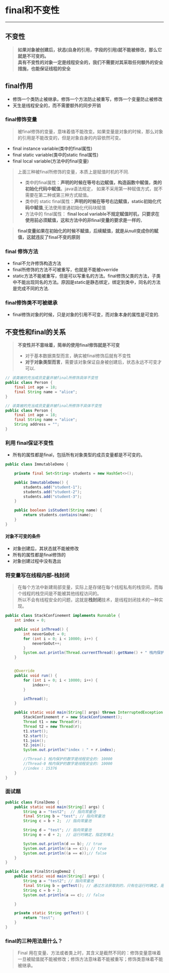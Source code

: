 # final和不变性
--- 

## 不变性

> **如果对象被创建后，状态(自身的引用，字段的引用)就不能被修改，那么它就是不可变的。**  
> **具有不变性的对象一定是线程安全的，我们不需要对其采取任何额外的安全措施，也能保证线程的安全**

## final作用

- 修饰一个类防止被继承，修饰一个方法防止被重写，修饰一个变量防止被修改
- 天生是线程安全的，而不需要额外的同步开销

### final修饰变量

> 被final修饰的变量，意味着值不能改变。如果变量是对象的时候，那么对象的引用是不能改变的，但是对象自身的内容依然可变。

- final instance variable(类中的final属性)
- final static variable(类中的static final属性)
- final local variable(方法中的final变量)

> 上面三种被final所修饰的变量，本质上是赋值时机的不同.
> - 类中的final属性：**声明的时候在等号右边赋值，构造函数中赋值，类的初始化代码中赋值**。java语法规定， 如果不采用第一种赋值方式，就不需要在第二种或第三种方式赋值。
> - 类中的 static final属性：**声明的时候在等号右边赋值，static初始化代码中赋值**,无法使用普通初始化代码块赋值
> - 方法中的 final属性： **final local variable不规定赋值时机，只要求在使用前必须赋值，这和方法中的非final变量的要求是一样的**，

> **final变量如果在初始化的时候不赋值，后续赋值，就是从null变成你的赋值，这就违反了final不变的原则**

### final 修饰方法

- final不允许修饰构造方法
- final所修饰的方法不可被重写，也就是不能被override
- static方法不能被重写，但是可以写重名的方法。final修饰父类的方法，子类中不能出现同名的方法。原因是static是静态绑定，绑定到类中，同名的方法是完成不同的方法.

### final修饰类不可被继承

- final修饰对象的时候，只是对象的引用不可变，而对象本身的属性是可变的.

## 不变性和final的关系

> **不变性并不意味着，简单的使用final修饰就是不可变**
> - 对于基本数据类型而言，确实被final修饰后就有不变性
> - **对于对象类型而言**，需要该对象保证自身被创建后，状态永远不可变才可以.

```java
// 该类被的充当成员变量并被final所修饰具体不变性
public class Person {
    final int age = 18;
    final String name = "alice";
}

// 该类被的充当成员变量并被final所修饰不具体不变性
public class Person {
    final int age = 18;
    final String name = "alice";
    String address = "";
}
```

### 利用 final保证不变性

- 所有的属性都是final，包括所有对象类型的成员变量都是不可变的。

```java
public class ImmutableDemo {

    private final Set<String> students = new HashSet<>();

    public ImmutableDemo() {
        students.add("student-1");
        students.add("student-2");
        students.add("student-3");
    }

    public boolean isStudent(String name) {
        return students.contains(name);
    }
}
```

#### 对象不可变的条件

- 对象创建后，其状态就不能被修改
- 所有的属性都是final修饰的
- 对象创建过程中没有逸出

### 将变量写在线程内部-栈封闭

> 在每个方法中新建局部变量，实际上是存储在每个线程私有的栈空间，而每个线程的栈空间是不能被其他线程访问的。  
> 所以不会有线程安全的问题，这就是**栈封闭**技术，是线程封闭技术的一种实现。

```java
public class StackConfinement implements Runnable {
    int index = 0;

    public void inThread() {
        int neverGoOut = 0;
        for (int i = 0; i < 10000; i++) {
            neverGoOut++;
        }
        System.out.println(Thread.currentThread().getName() + " 栈内保护的数字是线程安全的: " + neverGoOut);
    }


    @Override
    public void run() {
        for (int i = 0; i < 10000; i++) {
            index++;
        }

        inThread();
    }

    public static void main(String[] args) throws InterruptedException {
        StackConfinement r = new StackConfinement();
        Thread t1 = new Thread(r);
        Thread t2 = new Thread(r);
        t1.start();
        t2.start();
        t1.join();
        t2.join();
        System.out.println("index : " + r.index);

        //Thread-1 栈内保护的数字是线程安全的: 10000
        //Thread-0 栈内保护的数字是线程安全的: 10000
        //index : 15376
    }
}
```

### 面试题

```java
public class FinalDemo {
    public static void main(String[] args) {
        String a = "test2";  // 指向常量池
        final String b = "test"; // 指向常量池
        String c = b + 2;  // 指向常量池

        String d = "test"; // 指向常量池
        String e = d + 2;  // 运行时确定，指定到堆上

        System.out.println(d == b); // true
        System.out.println((a == c)); // true
        System.out.println((a == e));// false
    }
}
```

```java
public class FinalStringDemo2 {
    public static void main(String[] args) {
        String a = "test2"; // 指向常量池
        final String b = getTest(); // 通过方法获取到的，只有在运行时确定，是指向堆的，而不是常量池
        String c = b + 2;
        System.out.println(a == c); // false

    }

    private static String getTest() {
        return "test";
    }
}
```

### final的三种用法是什么？
> Final 用在变量、方法或者类上时，其含义是截然不同的：修饰变量意味着一旦被赋值就不能被修改；修饰方法意味着不能被重写；修饰类意味着不能被继承。